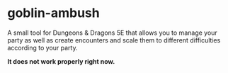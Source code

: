 # goblin-ambush
A small tool for Dungeons &amp; Dragons 5E that allows you to manage your party as well as create encounters and scale them to different difficulties according to your party.

**It does not work properly right now.**
